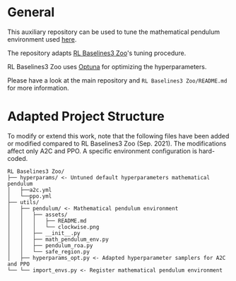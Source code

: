 # General
This auxiliary repository can be used to tune the mathematical pendulum environment used [here]().

The repository adapts [RL Baselines3 Zoo](https://github.com/DLR-RM/rl-baselines3-zoo)'s tuning procedure.

RL Baselines3 Zoo uses [Optuna](https://optuna.org) for optimizing the hyperparameters.

Please have a look at the main repository and `RL Baselines3 Zoo/README.md` for more information.

# Adapted Project Structure
To modify or extend this work, note that the following files have been added or modified compared to RL Baselines3 Zoo (Sep. 2021). The modifications affect only A2C and PPO. A specific environment configuration is hard-coded.

```
RL Baselines3 Zoo/
├── hyperparams/ <- Untuned default hyperparameters mathematical pendulum
│   ├──a2c.yml
│   └──ppo.yml
├── utils/
│   ├── pendulum/ <- Mathematical pendulum environment
│   │   ├── assets/
│   │   │   ├── README.md
│   │   │   └── clockwise.png
│   │   ├── __init__.py
│   │   ├── math_pendulum_env.py
│   │   ├── pendulum_roa.py
│   │   └── safe_region.py
│   ├── hyperparams_opt.py <- Adapted hyperparameter samplers for A2C and PPO
└── └── import_envs.py <- Register mathematical pendulum environment

```
